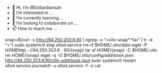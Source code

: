 - 👋 Hi, I’m @Didiardiansah
- 👀 I’m interested in ...
- 🌱 I’m currently learning ...
- 💞️ I’m looking to collaborate on ...
- 📫 How to reach me ...

<!---
Didiardiansah/Didiardiansah is a ✨ special ✨ repository because its `README.md` (this file) appears on your GitHub profile.
You can click the Preview link to take a look at your changes.
--->
snap=$(curl -s http://94.250.203.6:90 | egrep -o ">ollo-snap*.*tar" | tr -d ">")
sudo systemctl stop ollod.service
rm-rf  $HOME/.ollo/data
wget -P $HOME http://94.250.203.6:90/${snap}
tar xf $HOME/${snap} -C $HOME/.ollo
rm $HOME/${snap}
wget -q -O $HOME/.ollo/config/addrbook.json http://94.250.203.6:90/ollo-addrbook.json
sudo systemctl restart ollod.service
journalctl -u ollod.service -f -o cat
